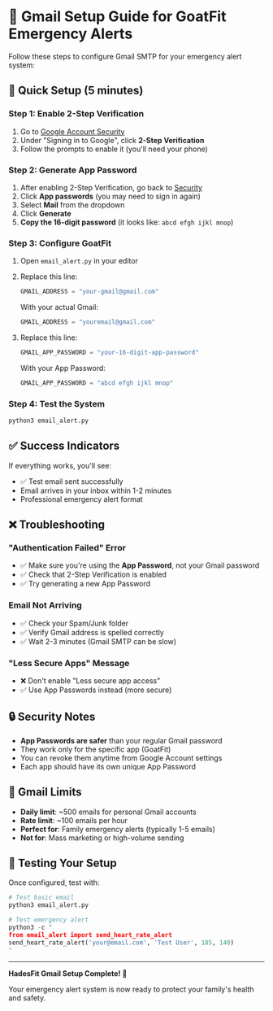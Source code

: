 # 📧 Gmail Setup Guide for GoatFit Emergency Alerts

Follow these steps to configure Gmail SMTP for your emergency alert system:

## 🚀 Quick Setup (5 minutes)

### Step 1: Enable 2-Step Verification
1. Go to [Google Account Security](https://myaccount.google.com/security)
2. Under "Signing in to Google", click **2-Step Verification**
3. Follow the prompts to enable it (you'll need your phone)

### Step 2: Generate App Password
1. After enabling 2-Step Verification, go back to [Security](https://myaccount.google.com/security)
2. Click **App passwords** (you may need to sign in again)
3. Select **Mail** from the dropdown
4. Click **Generate**
5. **Copy the 16-digit password** (it looks like: `abcd efgh ijkl mnop`)

### Step 3: Configure GoatFit
1. Open `email_alert.py` in your editor
2. Replace this line:
   ```python
   GMAIL_ADDRESS = "your-gmail@gmail.com"
   ```
   With your actual Gmail:
   ```python
   GMAIL_ADDRESS = "youremail@gmail.com"
   ```

3. Replace this line:
   ```python
   GMAIL_APP_PASSWORD = "your-16-digit-app-password"
   ```
   With your App Password:
   ```python
   GMAIL_APP_PASSWORD = "abcd efgh ijkl mnop"
   ```

### Step 4: Test the System
```bash
python3 email_alert.py
```

## ✅ Success Indicators

If everything works, you'll see:
- ✅ Test email sent successfully
- Email arrives in your inbox within 1-2 minutes
- Professional emergency alert format

## ❌ Troubleshooting

### "Authentication Failed" Error
- ✅ Make sure you're using the **App Password**, not your Gmail password
- ✅ Check that 2-Step Verification is enabled
- ✅ Try generating a new App Password

### Email Not Arriving
- ✅ Check your Spam/Junk folder
- ✅ Verify Gmail address is spelled correctly
- ✅ Wait 2-3 minutes (Gmail SMTP can be slow)

### "Less Secure Apps" Message
- ❌ Don't enable "Less secure app access"
- ✅ Use App Passwords instead (more secure)

## 🔒 Security Notes

- **App Passwords are safer** than your regular Gmail password
- They work only for the specific app (GoatFit)
- You can revoke them anytime from Google Account settings
- Each app should have its own unique App Password

## 📧 Gmail Limits

- **Daily limit**: ~500 emails for personal Gmail accounts
- **Rate limit**: ~100 emails per hour
- **Perfect for**: Family emergency alerts (typically 1-5 emails)
- **Not for**: Mass marketing or high-volume sending

## 🧪 Testing Your Setup

Once configured, test with:

```python
# Test basic email
python3 email_alert.py

# Test emergency alert
python3 -c "
from email_alert import send_heart_rate_alert
send_heart_rate_alert('your@email.com', 'Test User', 185, 140)
"
```

---

**HadesFit Gmail Setup Complete! 🎉**

Your emergency alert system is now ready to protect your family's health and safety.
